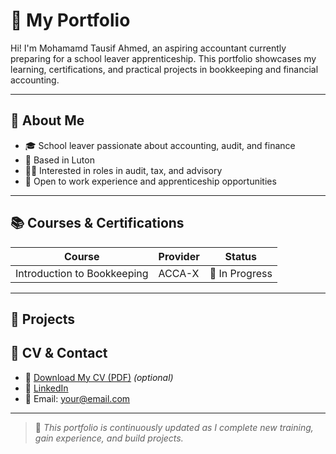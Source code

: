 # 🧾 My Portfolio

Hi! I'm Mohamamd Tausif Ahmed, an aspiring accountant currently preparing for a school leaver apprenticeship. This portfolio showcases my learning, certifications, and practical projects in bookkeeping and financial accounting.

---

## 📘 About Me

- 🎓 School leaver passionate about accounting, audit, and finance
- 📍 Based in Luton
- 🧑‍💼 Interested in roles in audit, tax, and advisory
- 🤝 Open to work experience and apprenticeship opportunities

---

<!-- ## 💼 Work Experience

| Organisation | Program | Platform | Completed |
|--------------|---------|----------|-----------|
| BDO | Accountancy Work Experience | Springpod | ✅ |
| AAT | Bookkeeping & Accountancy Intro | Springpod | ✅ |
| EY | Audit Virtual Experience | Forage | ✅ |

---
-->
## 📚 Courses & Certifications

| Course | Provider | Status |
|--------|----------|--------|
| Introduction to Bookkeeping | ACCA-X | 🔄 In Progress |
<!--
| Intermediate Bookkeeping | ACCA-X | ... |
| Intro to Management Accounting | ACCA-X | ... |
| Microsoft Excel (Beginner–Advanced) | Various (YouTube, Coursera) | ... |
| Xero Accounting Software | Xero Learn | ... |
-->
---

## 📂 Projects
<!--  add once done link as sperate
### 🧮 [Bookkeeping Simulation Project (Xero)](https://github.com/yourusername/bookkeeping-simulation-xero)
> Created a mock sole trader business and recorded 3 months of transactions using Xero.

- Posted sales invoices and expense receipts
- Reconciled bank transactions
- Generated Profit & Loss report and Balance Sheet
- Demonstrated basic VAT treatment

---

### 📊 [Excel Cash Flow Tracker](https://github.com/yourusername/excel-cashflow-tracker)
> Designed a dynamic Excel spreadsheet for tracking income and expenses.

- Used SUMIF, IF, and VLOOKUP functions
- Applied conditional formatting to highlight low cash months
- Created monthly dashboards with bar and line charts

---
-->
## 📄 CV & Contact

- 📄 [Download My CV (PDF)](https://yourlink.com/cv.pdf) *(optional)*
- 🔗 [LinkedIn](https://linkedin.com/in/yourusername)
- 📧 Email: your@email.com

---



> 📌 *This portfolio is continuously updated as I complete new training, gain experience, and build projects.*
